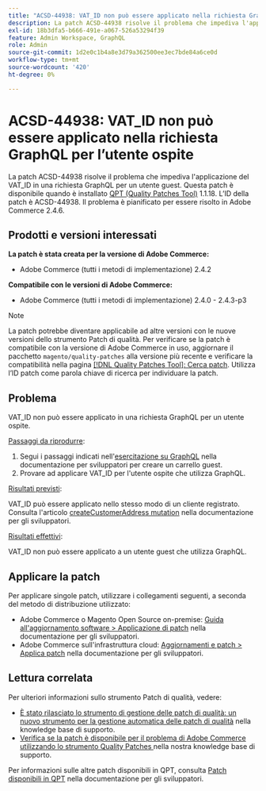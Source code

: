 ```yaml
---
title: "ACSD-44938: VAT_ID non può essere applicato nella richiesta GraphQL per l’utente ospite"
description: La patch ACSD-44938 risolve il problema che impediva l'applicazione del VAT_ID in una richiesta GraphQL per un utente guest. Questa patch è disponibile quando è installato [Quality Patches Tool (QPT)](/help/announcements/adobe-commerce-announcements/magento-quality-patches-released-new-tool-to-self-serve-quality-patches.md) 1.1.18. L’ID della patch è ACSD-44938. Il problema è pianificato per essere risolto in Adobe Commerce 2.4.6.
exl-id: 18b3dfa5-b666-491e-a067-526a53294f39
feature: Admin Workspace, GraphQL
role: Admin
source-git-commit: 1d2e0c1b4a8e3d79a362500ee3ec7bde84a6ce0d
workflow-type: tm+mt
source-wordcount: '420'
ht-degree: 0%

---
```


# ACSD-44938: VAT_ID non può essere applicato nella richiesta GraphQL per l’utente ospite

La patch ACSD-44938 risolve il problema che impediva l&#39;applicazione del VAT_ID in una richiesta GraphQL per un utente guest. Questa patch è disponibile quando è installato [QPT (Quality Patches Tool)](/help/announcements/adobe-commerce-announcements/magento-quality-patches-released-new-tool-to-self-serve-quality-patches.md) 1.1.18. L’ID della patch è ACSD-44938. Il problema è pianificato per essere risolto in Adobe Commerce 2.4.6.

## Prodotti e versioni interessati

**La patch è stata creata per la versione di Adobe Commerce:**

* Adobe Commerce (tutti i metodi di implementazione) 2.4.2

**Compatibile con le versioni di Adobe Commerce:**

* Adobe Commerce (tutti i metodi di implementazione) 2.4.0 - 2.4.3-p3

>[!NOTE]
>
>La patch potrebbe diventare applicabile ad altre versioni con le nuove versioni dello strumento Patch di qualità. Per verificare se la patch è compatibile con la versione di Adobe Commerce in uso, aggiornare il pacchetto `magento/quality-patches` alla versione più recente e verificare la compatibilità nella pagina [[!DNL Quality Patches Tool]: Cerca patch](https://devdocs.magento.com/quality-patches/tool.html#patch-grid). Utilizza l’ID patch come parola chiave di ricerca per individuare la patch.

## Problema

VAT_ID non può essere applicato in una richiesta GraphQL per un utente ospite.

<u>Passaggi da riprodurre</u>:

1. Segui i passaggi indicati nell&#39;[esercitazione su GraphQL](https://devdocs.magento.com/guides/v2.4/graphql/tutorials/checkout/checkout-shopping-cart.html) nella documentazione per sviluppatori per creare un carrello guest.
1. Provare ad applicare VAT_ID per l&#39;utente ospite che utilizza GraphQL.

<u>Risultati previsti</u>:

VAT_ID può essere applicato nello stesso modo di un cliente registrato. Consulta l&#39;articolo [createCustomerAddress mutation](https://devdocs.magento.com/guides/v2.4/graphql/mutations/create-customer-address.html) nella documentazione per gli sviluppatori.

<u>Risultati effettivi</u>:

VAT_ID non può essere applicato a un utente guest che utilizza GraphQL.

## Applicare la patch

Per applicare singole patch, utilizzare i collegamenti seguenti, a seconda del metodo di distribuzione utilizzato:

* Adobe Commerce o Magento Open Source on-premise: [Guida all&#39;aggiornamento software > Applicazione di patch](https://devdocs.magento.com/guides/v2.4/comp-mgr/patching/mqp.html) nella documentazione per gli sviluppatori.
* Adobe Commerce sull&#39;infrastruttura cloud: [Aggiornamenti e patch > Applica patch](https://devdocs.magento.com/cloud/project/project-patch.html) nella documentazione per gli sviluppatori.

## Lettura correlata

Per ulteriori informazioni sullo strumento Patch di qualità, vedere:

* [È stato rilasciato lo strumento di gestione delle patch di qualità: un nuovo strumento per la gestione automatica delle patch di qualità](/help/announcements/adobe-commerce-announcements/magento-quality-patches-released-new-tool-to-self-serve-quality-patches.md) nella knowledge base di supporto.
* [Verifica se la patch è disponibile per il problema di Adobe Commerce utilizzando lo strumento Quality Patches ](/help/support-tools/patches-available-in-qpt-tool/check-patch-for-magento-issue-with-magento-quality-patches.md) nella nostra knowledge base di supporto.

Per informazioni sulle altre patch disponibili in QPT, consulta [Patch disponibili in QPT](https://devdocs.magento.com/quality-patches/tool.html#patch-grid) nella documentazione per gli sviluppatori.
